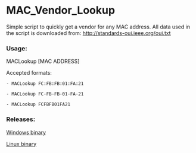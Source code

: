 # MAC_Vendor_Lookup

Simple script to quickly get a vendor for any MAC address. All data used in the script is downloaded from: http://standards-oui.ieee.org/oui.txt



### Usage:

MACLookup [MAC ADDRESS]

Accepted formats:

    - MACLookup FC:FB:FB:01:FA:21
    
    - MACLookup FC-FB-FB-01-FA-21
    
    - MACLookup FCFBFB01FA21



### Releases:

[Windows binary](https://github.com/henriksb/MACVendorLookup/releases/download/1/MACLookup.exe)

[Linux binary](https://github.com/henriksb/MACVendorLookup/releases/download/First/MACLookup)







